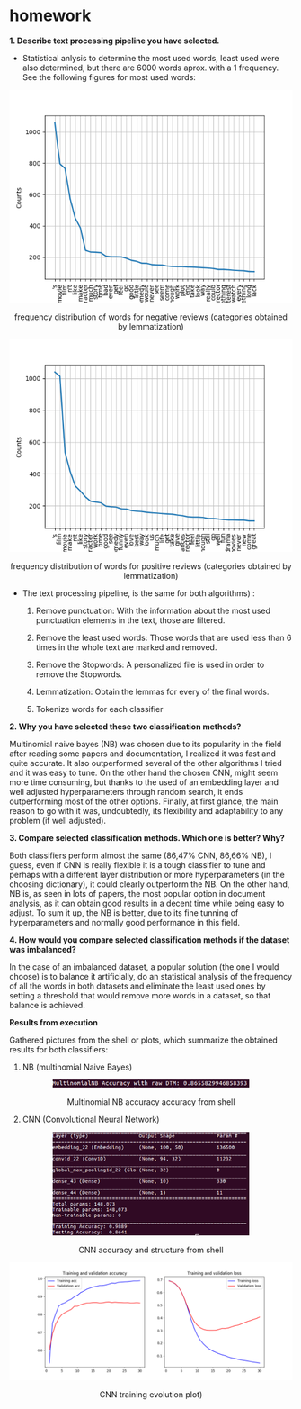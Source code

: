 # homework


**1. Describe text processing pipeline you have selected.**
- Statistical anlysis to determine the most used words, least used were also determined, but there are 6000 words aprox. with a 1 frequency. See the following figures for most used words:

<p align="center">
  <img src="freqdist_plots/negative_reviews_dis_lemmatization.png" width="550" title="hover text">
  <p align="center"> frequency distribution of words for negative reviews (categories obtained by lemmatization)</p>
</p>

<p align="center">
  <img src="freqdist_plots/positive_reviews_dis_stemming.png" width="550" title="hover text">
  <p align="center"> frequency distribution of words for positive reviews (categories obtained by lemmatization)</p>
</p>

- The text processing pipeline, is the same for both algorithms) : 

	1. Remove punctuation: With the information about the most used punctuation elements in the text, those are filtered.

	2. Remove the least used words: Those words that are used less than 6 times in the whole text are marked and removed.

	3. Remove the Stopwords: A personalized file is used in order to remove the Stopwords.
	4. Lemmatization: Obtain the lemmas for every of the final words.
	5. Tokenize words for each classifier

**2. Why you have selected these two classification methods?**

Multinomial naive bayes (NB) was chosen due to its popularity in the field after reading some papers and documentation, I realized it was fast and quite accurate. It also outperformed several of the other algorithms I tried and it was easy to tune.
On the other hand the chosen CNN, might seem more time consuming, but thanks to the used of an  embedding layer and well adjusted hyperparameters through random search, it ends outperforming most of the other options. Finally, at first glance, the main reason to go with it was, undoubtedly, its flexibility and adaptability to any problem (if well adjusted).

**3. Compare selected classification methods. Which one is better? Why?**

Both classifiers perform almost the same (86,47% CNN, 86,66% NB), I guess, even if CNN is really flexible it is a tough classifier to tune and perhaps with a different layer distribution or more hyperparameters (in the choosing dictionary), it could clearly outperform the NB. On the other hand, NB is, as seen in lots of papers, the most popular option in document analysis, as it can obtain good results in a decent time while being easy to adjust. 
To sum it up, the NB is better, due to its fine tunning of hyperparameters and normally good performance in this field.

**4. How would you compare selected classification methods if the dataset was imbalanced?**

In the case of an imbalanced dataset, a popular solution (the one I would choose) is to balance it artificially, do an statistical analysis of the frequency of all the words in both 	datasets and eliminate the least used ones by setting a threshold that would remove more words in a dataset, so that balance is achieved.

**Results from execution**

Gathered pictures from the shell or plots, which summarize the obtained results for both classifiers:

1. NB (multinomial Naive Bayes)
<p align="center">
  <img src="training_results/NB.png" width="350" title="hover text">
  <p align="center"> Multinomial NB accuracy accuracy from shell</p>
</p>

2. CNN (Convolutional Neural Network)

<p align="center">
  <img src="training_results/CNN_train_validation_cmd.png" width="350" title="hover text">
  <p align="center"> CNN accuracy and structure from shell</p>
</p>

<p align="center">
  <img src="training_results/CNN_train_validation.png" width="550" title="hover text">
  <p align="center"> CNN training evolution plot)</p>
</p>

